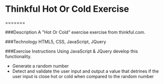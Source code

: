 # Thinkful Hot Or Cold Exercise
=======

###Description
A "Hot Or Cold" exercise exercise from thinkful.com.

###Technology
HTML5, CSS, JavaScript, JQuery

###Exercise Instructions
Using JavaScript & JQuery develop this functionality.
- Generate a random number
- Detect and validate the user input and output a value that detrines if the user input is close hot or cold when compared to the random number
